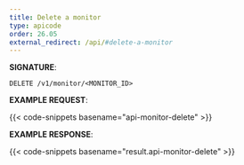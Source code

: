 ```yaml
---
title: Delete a monitor
type: apicode
order: 26.05
external_redirect: /api/#delete-a-monitor
---
```


**SIGNATURE**:

`DELETE /v1/monitor/<MONITOR_ID>`

**EXAMPLE REQUEST**:

{{< code-snippets basename="api-monitor-delete" >}}

**EXAMPLE RESPONSE**:

{{< code-snippets basename="result.api-monitor-delete" >}}
